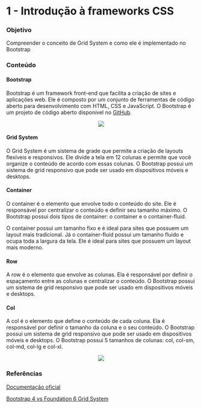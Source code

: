 # 1 - Introdução à frameworks CSS

### Objetivo

Compreender o conceito de Grid System e como ele é implementado no Bootstrap

### Conteúdo

#### Bootstrap

Bootstrap é um framework front-end que facilita a criação de sites e aplicações web. Ele é composto por um conjunto de
ferramentas de código aberto para desenvolvimento com HTML, CSS e JavaScript. O Bootstrap é um projeto de código aberto
disponível no [GitHub](https://github.com/twbs/bootstrapm).

<p align="center">
  <img src="https://github.com/digitalcollege-classes/SUL-FS03/assets/803733/430d7052-4a7c-4e56-93ec-281affd7004b">
</p>


#### Grid System

O Grid System é um sistema de grade que permite a criação de layouts flexíveis e responsivos. Ele divide a tela em 12
colunas e permite que você organize o conteúdo de acordo com essas colunas. O Bootstrap possui um sistema de grid
responsivo que pode ser usado em dispositivos móveis e desktops.

#### Container

O container é o elemento que envolve todo o conteúdo do site. Ele é responsável por centralizar o conteúdo e definir
seu tamanho máximo. O Bootstrap possui dois tipos de container: o container e o container-fluid.

O container possui um tamanho fixo e é ideal para sites que possuem um layout mais tradicional. Já o container-fluid
possui um tamanho fluido e ocupa toda a largura da tela. Ele é ideal para sites que possuem um layout mais moderno.

#### Row

A row é o elemento que envolve as colunas. Ela é responsável por definir o espaçamento entre as colunas e centralizar o
conteúdo. O Bootstrap possui um sistema de grid responsivo que pode ser usado em dispositivos móveis e desktops.

#### Col

A col é o elemento que define o conteúdo de cada coluna. Ela é responsável por definir o tamanho da coluna e o seu
conteúdo. O Bootstrap possui um sistema de grid responsivo que pode ser usado em dispositivos móveis e desktops. O
Bootstrap possui 5 tamanhos de colunas: col, col-sm, col-md, col-lg e col-xl.

<p align="center">
  <img src="https://github.com/digitalcollege-classes/SUL-FS03/assets/803733/a49f0c07-3683-4c86-a197-2e2bfc7df688">
</p>



### Referências

[Documentação oficial](https://getbootstrap.com)

[Bootstrap 4 vs Foundation 6 Grid System](https://medium.com/gridbox/bootstrap-4-vs-foundation-6-grid-system-5874e0e87a95)
